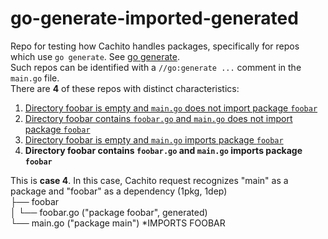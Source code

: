 # go-generate-imported-generated

Repo for testing how Cachito handles packages, specifically for repos which use `go generate`. See [go generate](https://go.dev/blog/generate). <br/>
Such repos can be identified with a `//go:generate ...` comment in the `main.go` file. <br/>
There are **4** of these repos with distinct characteristics: <br/>
1. [Directory foobar is empty and `main.go` does not import package `foobar`](https://github.com/cachito-testing/go-generate) <br/>
2. [Directory foobar contains `foobar.go` and `main.go` does not import package `foobar`](https://github.com/cachito-testing/go-generate-generated) <br/>
3. [Directory foobar is empty and `main.go` imports package `foobar`](https://github.com/cachito-testing/go-generate-imported) <br/>
4. **Directory foobar contains `foobar.go` and `main.go` imports package `foobar`** <br/>

This is **case 4**. In this case, Cachito request recognizes "main" as a package and "foobar" as a dependency (1pkg, 1dep) <br/>
├── foobar <br/>
│   └── foobar.go ("package foobar", generated) <br/>
└── main.go ("package main") *IMPORTS FOOBAR <br/>
